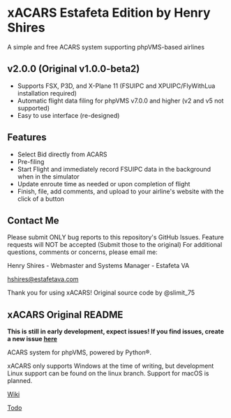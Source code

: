 # xACARS Estafeta Edition by Henry Shires

A simple and free ACARS system supporting phpVMS-based airlines

## v2.0.0 (Original v1.0.0-beta2)

* Supports FSX, P3D, and X-Plane 11 (FSUIPC and XPUIPC/FlyWithLua installation required)
* Automatic flight data filing for phpVMS v7.0.0 and higher (v2 and v5 not supported)
* Easy to use interface (re-designed)

## Features

* Select Bid directly from ACARS
* Pre-filing
* Start Flight and immediately record FSUIPC data in the background when in the simulator
* Update enroute time as needed or upon completion of flight
* Finish, file, add comments, and upload to your airline's website with the click of a button

## Contact Me

Please submit ONLY bug reports to this repository's GitHub Issues. Feature requests will NOT be accepted (Submit those to the original)
For additional questions, comments or concerns, please email me:

Henry Shires - Webmaster and Systems Manager - Estafeta VA

[hshires@estafetava.com](mailto:hshires@estafetava.com)

Thank you for using xACARS!
Original source code by @slimit_75

## xACARS Original README

**This is still in early development, expect issues! If you find issues, create a new issue [here](https://github.com/slimit75/xACARS/issues/new)**

ACARS system for phpVMS, powered by Python®.

xACARS only supports Windows at the time of writing, but development Linux support can be found on the linux branch. Support for macOS is planned.

[Wiki](https://github.com/slimit75/xACARS/wiki)

[Todo](https://github.com/slimit75/xACARS/projects/1)
